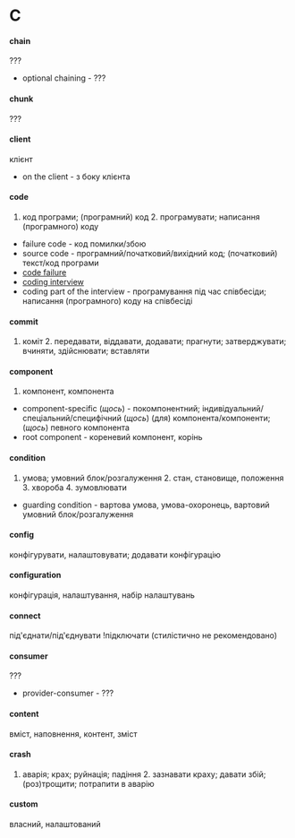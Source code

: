 # C

#### chain
???
  - optional chaining - ???

#### chunk
???

#### client
клієнт
  - on the client - з боку клієнта

#### code
1. код програми; (програмний) код 2. програмувати; написання (програмного) коду
  - failure code - код помилки/збою
  - source code - програмний/початковий/вихідний код; (початковий) текст/код програми
  - [code failure](./F.md#failure)
  - [coding interview](./I.md#interview)
  - coding part of the interview - програмування під час співбесіди; написання (програмного) коду на співбесіді

#### commit
1. коміт 2. передавати, віддавати, додавати; прагнути; затверджувати; вчиняти, здійснювати; вставляти

#### component
1. компонент, компонента
  - component-specific (*щось*) - покомпонентний; індивідуальний/спеціальний/специфічний (*щось*) (для) компонента/компоненти; (*щось*) певного компонента
  - root component - кореневий компонент, корінь

#### condition
1. умова; умовний блок/розгалуження 2. стан, становище, положення 3. хвороба 4. зумовлювати
  - guarding condition - вартова умова, умова-охоронець, вартовий умовний блок/розгалуження

#### config
конфігурувати, налаштовувати; додавати конфігурацію 

#### configuration
конфігурація, налаштування, набір налаштувань

#### connect
під'єднати/під'єднувати
!підключати (стилістично не рекомендовано)

#### consumer
???
  - provider-consumer - ???

#### content
вміст, наповнення, контент, зміст

#### crash
1. аварія; крах; руйнація; падіння 2. зазнавати краху; давати збій; (роз)трощити; потрапити в аварію

#### custom
власний, налаштований
